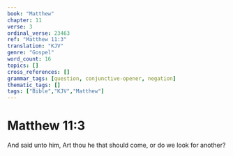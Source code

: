 ```yaml
---
book: "Matthew"
chapter: 11
verse: 3
ordinal_verse: 23463
ref: "Matthew 11:3"
translation: "KJV"
genre: "Gospel"
word_count: 16
topics: []
cross_references: []
grammar_tags: [question, conjunctive-opener, negation]
thematic_tags: []
tags: ["Bible","KJV","Matthew"]
---
```


# Matthew 11:3

And said unto him, Art thou he that should come, or do we look for another?
